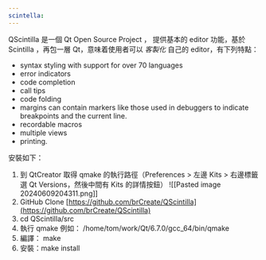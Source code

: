 ```yaml
---
scintella:
---
```

QScintilla 是一個 Qt Open Source Project ， 提供基本的 editor 功能，基於 Scintilla ，再包一層 Qt，意味着使用者可以 _客製化_ 自己的 editor，有下列特點：
- syntax styling with support for over 70 languages
- error indicators
- code completion
- call tips
- code folding
- margins can contain markers like those used in debuggers to indicate breakpoints and the current line.
- recordable macros
- multiple views
- printing.

安裝如下：
1. 到 QtCreator 取得 qmake 的執行路徑（Preferences > 左邊 Kits > 右邊標籤選  Qt Versions，然後中間有 Kits 的詳情按鈕）
   ![[Pasted image 20240609204311.png]]
2. GitHub Clone [https://github.com/brCreate/QScintilla](https://github.com/brCreate/QScintilla)
4. cd QScintilla/src
5. 執行 qmake 例如： /home/tom/work/Qt/6.7.0/gcc_64/bin/qmake
6. 編譯： make
7. 安裝：make install
